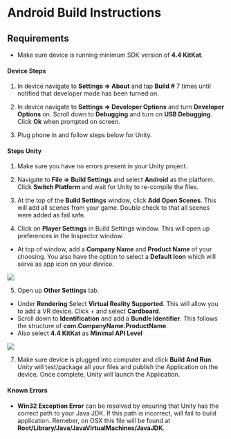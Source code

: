 # Android Build Instructions

## Requirements
- Make sure device is running minimum SDK version of **4.4 KitKat**.

#### Device Steps

1. In device navigate to **Settings => About** and tap **Build #** 7 times until notified that developer mode has been turned on.

2. In device navigate to **Settings => Developer Options** and turn **Developer Options** on. Scroll down to **Debugging** and turn on **USB Debugging**. Click **Ok** when prompted on screen.

3. Plug phone in and follow steps below for Unity.

#### Steps Unity

1. Make sure you have no errors present in your Unity project.

2. Navigate to **File => Build Settings** and select **Android** as the platform. Click **Switch Platform** and wait for Unity to re-compile the files.

3. At the top of the **Build Settings** window, click **Add Open Scenes**. This will add all scenes from your game. Double check to that all scenes were added as fail safe.

4. Click on **Player Settings** in Build Settings window. This will open up preferences in the Inspector window.
- At top of window, add a **Company Name** and **Product Name** of your choosing. You also have the option to select a **Default Icon** which will serve as app icon on your device.

![](http://i.imgur.com/6bVAMsT.png)

5. Open up **Other Settings** tab.
- Under **Rendering** Select **Virtual Reality Supported**. This will allow you to add a VR device. Click + and select **Cardboard**.
- Scroll down to **Identification** and add a **Bundle Identifier**. This follows the structure of **com.CompanyName.ProductName**. 
- Also select **4.4 KitKat** as **Minimal API Level**

![](http://i.imgur.com/GFhuYRX.png)

7. Make sure device is plugged into computer and click **Build And Run**. Unity will test/package all your files and publish the Application on the device. Once complete, Unity will launch the Application. 



#### Known Errors 
- **Win32 Exception Error** can be resolved by ensuring that Unity has the correct path to your Java JDK. If this path is incorrect, will fail to build application. Remeber, on OSX this file will be found at **Root/Library/Java/JavaVirtualMachines/JavaJDK**.
